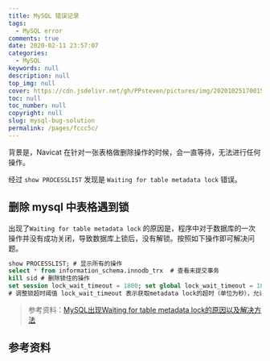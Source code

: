 ```yaml
---
title: MySQL 错误记录
tags: 
  - MySQL error
comments: true
date: 2020-02-11 23:57:07
categories: 
  - MySQL
keywords: null
description: null
top_img: null
cover: https://cdn.jsdelivr.net/gh/PPsteven/pictures/img/20201025170015.png
toc: null
toc_number: null
copyright: null
slug: mysql-bug-solution
permalink: /pages/fccc5c/
---
```


背景是，Navicat 在针对一张表格做删除操作的时候，会一直等待，无法进行任何操作。

经过 `show PROCESSLIST` 发现是 `Waiting for table metadata lock` 错误。

<!--more-->

## 删除 mysql 中表格遇到锁

出现了`Waiting for table metadata lock` 的原因是，程序中对于数据库的一次操作并没有成功关闭，导致数据库上锁后，没有解锁。按照如下操作即可解决问题。

```sql
show PROCESSLIST; # 显示所有的操作
select * from information_schema.innodb_trx  # 查看未提交事务
kill sid # 删除锁住的操作
set session lock_wait_timeout = 1800; set global lock_wait_timeout = 1800;
# 调整锁超时阈值 lock_wait_timeout 表示获取metadata lock的超时（单位为秒），允许的值范围为1到31536000（1年）。 默认值为31536000。
```

> 参考资料：[MySQL出现Waiting for table metadata lock的原因以及解决方法](https://www.cnblogs.com/digdeep/p/4892953.html)



## 参考资料